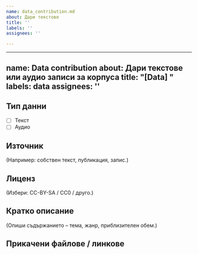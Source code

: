 ```yaml
---
name: data_contribution.md
about: Дари текстове
title: ''
labels: ''
assignees: ''

---
```


---
name: Data contribution
about: Дари текстове или аудио записи за корпуса
title: "[Data] "
labels: data
assignees: ''
---

## Тип данни
- [ ] Текст
- [ ] Аудио

## Източник
(Например: собствен текст, публикация, запис.)

## Лиценз
(Избери: CC-BY-SA / CC0 / друго.)

## Кратко описание
(Опиши съдържанието – тема, жанр, приблизителен обем.)

## Прикачени файлове / линкове
